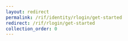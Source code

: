 ```yaml
---
layout: redirect
permalink: /rif/identity/rlogin/get-started
redirect: /rif/rlogin/get-started
collection_order: 0
---
```

